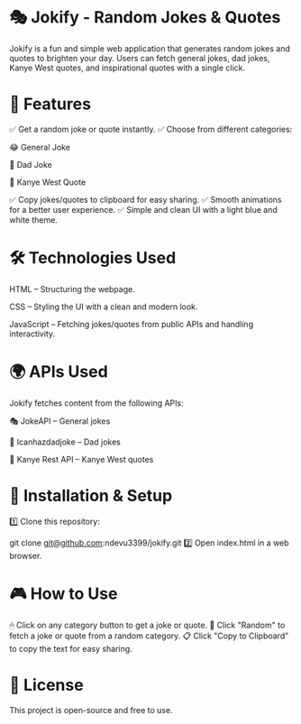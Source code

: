 # 🎭 Jokify - Random Jokes & Quotes
Jokify is a fun and simple web application that generates random jokes and quotes to brighten your day. Users can fetch general jokes, dad jokes, Kanye West quotes, and inspirational quotes with a single click.

# 📌 Features
✅ Get a random joke or quote instantly.
✅ Choose from different categories:

😂 General Joke

👨 Dad Joke

🎤 Kanye West Quote

✅ Copy jokes/quotes to clipboard for easy sharing.
✅ Smooth animations for a better user experience.
✅ Simple and clean UI with a light blue and white theme.

# 🛠 Technologies Used
HTML – Structuring the webpage.

CSS – Styling the UI with a clean and modern look.

JavaScript – Fetching jokes/quotes from public APIs and handling interactivity.

# 🌍 APIs Used
Jokify fetches content from the following APIs:

🎭 JokeAPI – General jokes 

👨 Icanhazdadjoke – Dad jokes

🎤 Kanye Rest API – Kanye West quotes


# 🚀 Installation & Setup
1️⃣ Clone this repository:

git clone git@github.com:ndevu3399/jokify.git
2️⃣ Open index.html in a web browser.

# 🎮 How to Use
🖱 Click on any category button to get a joke or quote.
🔀 Click "Random" to fetch a joke or quote from a random category.
📋 Click "Copy to Clipboard" to copy the text for easy sharing.


# 📜 License
This project is open-source and free to use.


